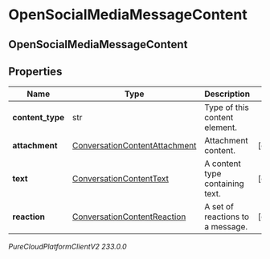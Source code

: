 # OpenSocialMediaMessageContent

## OpenSocialMediaMessageContent

## Properties

|Name | Type | Description | Notes|
|------------ | ------------- | ------------- | -------------|
| **content_type** | str | Type of this content element. | |
| **attachment** | [ConversationContentAttachment](ConversationContentAttachment) | Attachment content. | [optional] |
| **text** | [ConversationContentText](ConversationContentText) | A content type containing text. | [optional] |
| **reaction** | [ConversationContentReaction](ConversationContentReaction) | A set of reactions to a message. | [optional] |



_PureCloudPlatformClientV2 233.0.0_
